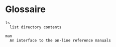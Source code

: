 # Glossaire

```{glossary}
ls
  list directory contents

man
  An interface to the on-line reference manuals
```
